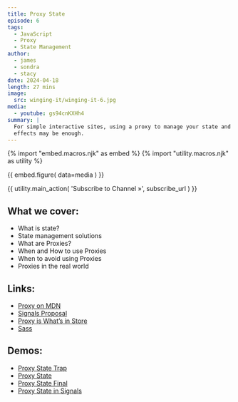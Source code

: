 ```yaml
---
title: Proxy State
episode: 6
tags:
  - JavaScript
  - Proxy
  - State Management
author:
  - james
  - sondra
  - stacy
date: 2024-04-18
length: 27 mins
image:
  src: winging-it/winging-it-6.jpg
media:
  - youtube: gs94cnKXHh4
summary: |
  For simple interactive sites, using a proxy to manage your state and side
  effects may be enough.
---
```


{% import "embed.macros.njk" as embed %}
{% import "utility.macros.njk" as utility %}

{{ embed.figure(
  data=media
) }}

{{ utility.main_action(
  'Subscribe to Channel »',
  subscribe_url
) }}

## What we cover:

- What is state?
- State management solutions
- What are Proxies?
- When and How to use Proxies
- When to avoid using Proxies
- Proxies in the real world

## Links:

- [Proxy on MDN](https://developer.mozilla.org/en-US/docs/Web/JavaScript/Reference/Global_Objects/Proxy)
- [Signals Proposal](https://github.com/proposal-signals/proposal-signals)
- [Proxy is What’s in Store](https://www.oddbird.net/2024/01/12/proxy-store/)
- [Sass](https://sass-lang.com/)

## Demos:

- [Proxy State Trap](https://codepen.io/jamessw/pen/oNOdmJY)
- [Proxy State](https://codepen.io/jamessw/pen/gOyWxay)
- [Proxy State Final](https://codepen.io/jamessw/pen/poBPrrR)
- [Proxy State in Signals](https://codepen.io/jamessw/pen/NWmvZXY)
